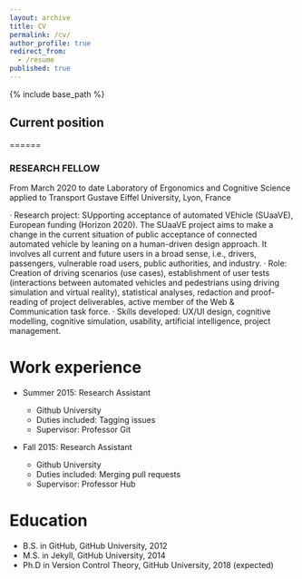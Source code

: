 ```yaml
---
layout: archive
title: CV
permalink: /cv/
author_profile: true
redirect_from:
  - /resume
published: true
---
```


{% include base_path %}

## Current position
======
### RESEARCH FELLOW

From March 2020 to date
Laboratory of Ergonomics and Cognitive Science applied to Transport
Gustave Eiffel University, Lyon, France

·	Research project: SUpporting acceptance of automated VEhicle (SUaaVE), European funding (Horizon 2020). The SUaaVE project aims to make a change in the current situation of public acceptance of connected automated vehicle by leaning on a human-driven design approach. It involves all current and future users in a broad sense, i.e., drivers, passengers, vulnerable road users, public authorities, and industry.
·	Role: Creation of driving scenarios (use cases), establishment of user tests (interactions between automated vehicles and pedestrians using driving simulation and virtual reality), statistical analyses, redaction and proof-reading of project deliverables, active member of the Web & Communication task force.
·	Skills developed: UX/UI design, cognitive modelling, cognitive simulation, usability, artificial intelligence, project management.



Work experience
======
* Summer 2015: Research Assistant
  * Github University
  * Duties included: Tagging issues
  * Supervisor: Professor Git

* Fall 2015: Research Assistant
  * Github University
  * Duties included: Merging pull requests
  * Supervisor: Professor Hub
  
  
Education
======
* B.S. in GitHub, GitHub University, 2012
* M.S. in Jekyll, GitHub University, 2014
* Ph.D in Version Control Theory, GitHub University, 2018 (expected)
